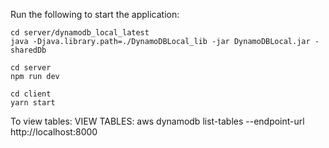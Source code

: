 Run the following to start the application:

```
cd server/dynamodb_local_latest
java -Djava.library.path=./DynamoDBLocal_lib -jar DynamoDBLocal.jar -sharedDb
```

```
cd server
npm run dev
```

```
cd client
yarn start
```

To view tables:
VIEW TABLES: aws dynamodb list-tables --endpoint-url http://localhost:8000
